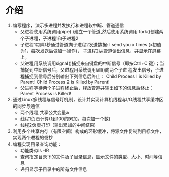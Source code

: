 # 介绍

1. 编写程序，演示多进程并发执行和进程软中断、管道通信
   - 父进程使用系统调用pipe( )建立一个管道,然后使用系统调用 fork()创建两个子进程，子进程1和子进程2
   - 子进程1每隔1秒通过管道向子进程2发送数据: I send you x times (x初值为1，每次发送后做加一操作)， 子进程2从管道读出信息，并显示在屏幕上。
   - 父进程用系统调用signal()捕捉来自键盘的中断信号（即按Ctrl+C 键）；当捕捉到中断信号后，父进程用系统调用kill()向两个子进 程发出信号，子进程捕捉到信号后分别输出下列信息后终止： Child Process l is Killed by Parent! Child Process 2 is Killed by Parent!
   - 父进程等待两个子进程终止后，释放管道并输出如下的信息后终止： Parent Process is Killed!
2. 通过Linux多线程与信号灯机制，设计并实现计算机线程与I/O线程共享缓冲区的同步与通信
   - 两个线程,共享公共变量a
   - 线程1负责计算(1到100的累加，每次加一个数)
   - 线程2负责打印（输出累加的中间结果)
3. 利用多个共享内存（有限空间）构成的环形缓冲，将源文件复制到目标文件，实现两个进程的誊抄
4. 编程实现目录查询功能：
   - 功能类似ls -lR
   - 查询指定目录下的文件及子目录信息，显示文件的类型、大小、时间等信息
   - 递归显示子目录中的所有文件信息